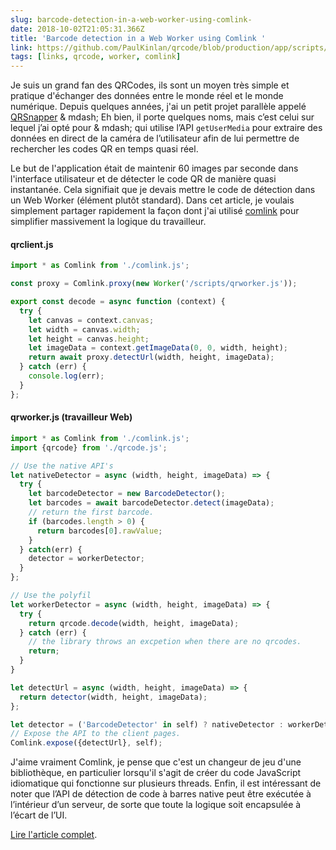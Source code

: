 ```yaml
---
slug: barcode-detection-in-a-web-worker-using-comlink-
date: 2018-10-02T21:05:31.366Z
title: 'Barcode detection in a Web Worker using Comlink '
link: https://github.com/PaulKinlan/qrcode/blob/production/app/scripts/qrworker.js
tags: [links, qrcode, worker, comlink]
---
```

Je suis un grand fan des QRCodes, ils sont un moyen très simple et pratique d'échanger des données entre le monde réel et le monde numérique. Depuis quelques années, j'ai un petit projet parallèle appelé [QRSnapper](https://qrsnapper.com) & mdash; Eh bien, il porte quelques noms, mais c’est celui sur lequel j’ai opté pour & mdash; qui utilise l’API `getUserMedia` pour extraire des données en direct de la caméra de l’utilisateur afin de lui permettre de rechercher les codes QR en temps quasi réel.

Le but de l'application était de maintenir 60 images par seconde dans l'interface utilisateur et de détecter le code QR de manière quasi instantanée. Cela signifiait que je devais mettre le code de détection dans un Web Worker (élément plutôt standard). Dans cet article, je voulais simplement partager rapidement la façon dont j'ai utilisé [comlink](https://github.com/GoogleChromeLabs/comlink) pour simplifier massivement la logique du travailleur.

#### qrclient.js


```javascript
import * as Comlink from './comlink.js';

const proxy = Comlink.proxy(new Worker('/scripts/qrworker.js')); 

export const decode = async function (context) {
  try {
    let canvas = context.canvas;
    let width = canvas.width;
    let height = canvas.height;
    let imageData = context.getImageData(0, 0, width, height);
    return await proxy.detectUrl(width, height, imageData);
  } catch (err) {
    console.log(err);
  }
};
```
#### qrworker.js (travailleur Web)


```javascript
import * as Comlink from './comlink.js';
import {qrcode} from './qrcode.js';

// Use the native API's
let nativeDetector = async (width, height, imageData) => {
  try {
    let barcodeDetector = new BarcodeDetector();
    let barcodes = await barcodeDetector.detect(imageData);
    // return the first barcode.
    if (barcodes.length > 0) {
      return barcodes[0].rawValue;
    }
  } catch(err) {
    detector = workerDetector;
  }
};

// Use the polyfil
let workerDetector = async (width, height, imageData) => {
  try {
    return qrcode.decode(width, height, imageData);
  } catch (err) {
    // the library throws an excpetion when there are no qrcodes.
    return;
  }
}

let detectUrl = async (width, height, imageData) => {
  return detector(width, height, imageData);
};

let detector = ('BarcodeDetector' in self) ? nativeDetector : workerDetector;
// Expose the API to the client pages.
Comlink.expose({detectUrl}, self);
```
J'aime vraiment Comlink, je pense que c'est un changeur de jeu d'une bibliothèque, en particulier lorsqu'il s'agit de créer du code JavaScript idiomatique qui fonctionne sur plusieurs threads. Enfin, il est intéressant de noter que l’API de détection de code à barres native peut être exécutée à l’intérieur d’un serveur, de sorte que toute la logique soit encapsulée à l’écart de l’UI.

[Lire l'article complet](https://github.com/PaulKinlan/qrcode/blob/production/app/scripts/qrworker.js).
